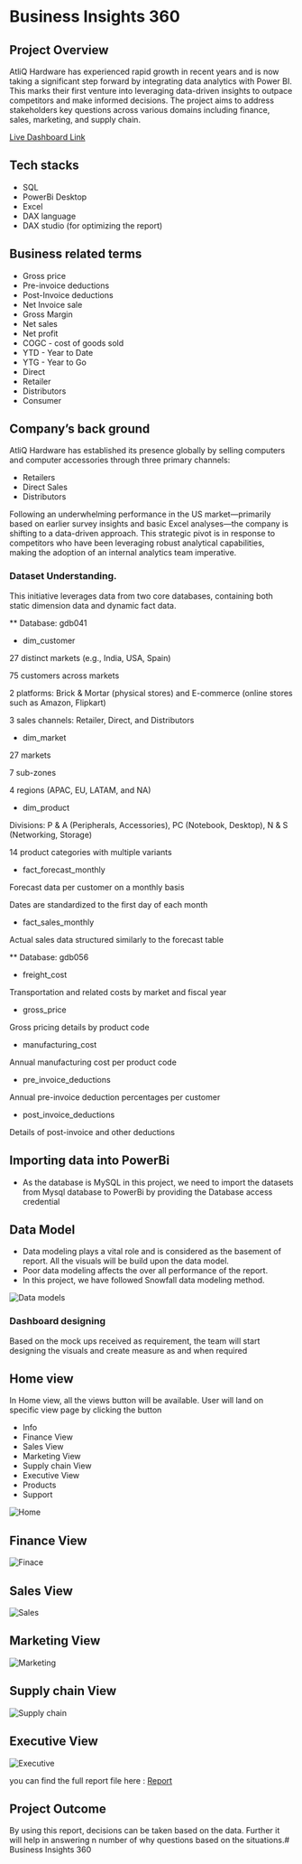 # Business Insights 360

## Project Overview

AtliQ Hardware has experienced rapid growth in recent years and is now taking a significant step forward by integrating data analytics with Power BI. This marks their first venture into leveraging data-driven insights to outpace competitors and make informed decisions. The project aims to address stakeholders key questions across various domains including finance, sales, marketing, and supply chain.


[Live Dashboard Link](https://app.powerbi.com/links/NnR4BnD14G?ctid=c6e549b3-5f45-4032-aae9-d4244dc5b2c4&pbi_source=linkShare)

## Tech stacks

- SQL
- PowerBi Desktop
- Excel
- DAX language
- DAX studio (for optimizing the report)



## Business related terms

- Gross price
- Pre-invoice deductions
- Post-Invoice deductions
- Net Invoice sale
- Gross Margin
- Net sales
- Net profit
- COGC - cost of goods sold
- YTD - Year to Date
- YTG - Year to Go
- Direct
- Retailer
- Distributors
- Consumer

## Company’s back ground

AtliQ Hardware has established its presence globally by selling computers and computer accessories through three primary channels:

- Retailers
- Direct Sales
- Distributors

Following an underwhelming performance in the US market—primarily based on earlier survey insights and basic Excel analyses—the company is shifting to a data-driven approach. This strategic pivot is in response to competitors who have been leveraging robust analytical capabilities, making the adoption of an internal analytics team imperative.



### Dataset **Understanding.**

This initiative leverages data from two core databases, containing both static dimension data and dynamic fact data.

** Database: gdb041
- dim_customer

27 distinct markets (e.g., India, USA, Spain)

75 customers across markets

2 platforms: Brick & Mortar (physical stores) and E-commerce (online stores such as Amazon, Flipkart)

3 sales channels: Retailer, Direct, and Distributors

- dim_market

27 markets

7 sub-zones

4 regions (APAC, EU, LATAM, and NA)

- dim_product

Divisions: P & A (Peripherals, Accessories), PC (Notebook, Desktop), N & S (Networking, Storage)

14 product categories with multiple variants

- fact_forecast_monthly

Forecast data per customer on a monthly basis

Dates are standardized to the first day of each month

- fact_sales_monthly

Actual sales data structured similarly to the forecast table

** Database: gdb056
  
- freight_cost

Transportation and related costs by market and fiscal year

- gross_price

Gross pricing details by product code

- manufacturing_cost

Annual manufacturing cost per product code

- pre_invoice_deductions

Annual pre-invoice deduction percentages per customer

- post_invoice_deductions

Details of post-invoice and other deductions

## Importing data into PowerBi

- As the database is MySQL in this project, we need to import the datasets from Mysql database to PowerBi by providing the Database access credential

## Data Model

- Data modeling plays a vital role and is considered as the basement of report. All the visuals will be build upon the data model.
- Poor data modeling affects the over all performance of the report.
- In this project, we have followed Snowfall data modeling method.

![Data models](https://github.com/user-attachments/assets/f8f69579-290e-455d-8052-7f101f3f7f5b)

### Dashboard designing

Based on the mock ups received as requirement, the team will start designing the visuals and create measure as and when required

## Home view

In Home view, all the views button will be available. User will land on specific view page by clicking the button 

- Info
- Finance View
- Sales View
- Marketing View
- Supply chain View
- Executive View
- Products
- Support

![Home](https://github.com/user-attachments/assets/511e981c-b652-4ebe-b44b-ced958d5c9af)

## Finance View

![Finace](https://github.com/user-attachments/assets/7818be45-62dd-46dc-92d4-02345a984ce2)

## Sales View

![Sales](https://github.com/user-attachments/assets/0359aaea-b35e-4592-a136-1f13009f1864)

## Marketing View

![Marketing](https://github.com/user-attachments/assets/ac56654a-3c35-4926-9162-70bacc5084b2)

## Supply chain View

![Supply chain](https://github.com/user-attachments/assets/af818252-f094-45c3-bd79-4df3c8926ce5)

## Executive View

![Executive](https://github.com/user-attachments/assets/04632707-2733-4de5-9e84-dd33fd5ad7a8)


you can find the full report file here : [Report](https://app.powerbi.com/links/NnR4BnD14G?ctid=c6e549b3-5f45-4032-aae9-d4244dc5b2c4&pbi_source=linkShare)


## Project Outcome

By using this report, decisions can be taken based on the data. Further it will help in answering n number of why questions based on the situations.# Business Insights 360

